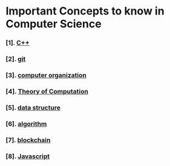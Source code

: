 
# Important Concepts to know in Computer Science


### [1]. [C++](./programming_language/conceptC++.md)

### [2]. [git](./fundamental/Git.md)

### [3]. [computer organization](./fundamental/Computer_Organization.md)

### [4]. [Theory of Computation](./fundamental/TOC.md)
    
### [5]. [data structure](./data_structure)

### [6]. [algorithm](./algorithm)

### [7]. [blockchain](./blockchain/blockchain-concept.md)

### [8]. [Javascript](./programming_language/JS)
